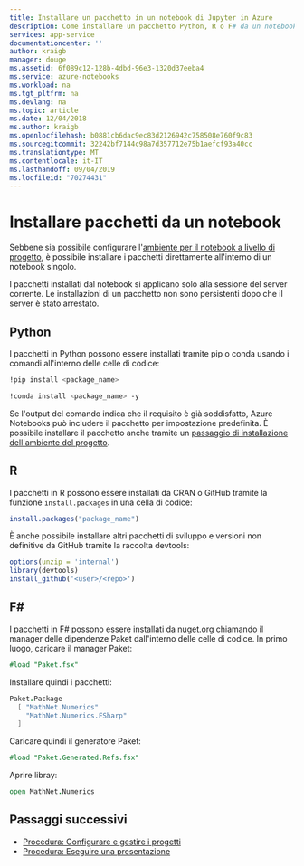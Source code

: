```yaml
---
title: Installare un pacchetto in un notebook di Jupyter in Azure
description: Come installare un pacchetto Python, R o F# da un notebook di Jupyter in esecuzione in Azure.
services: app-service
documentationcenter: ''
author: kraigb
manager: douge
ms.assetid: 6f089c12-128b-4dbd-96e3-1320d37eeba4
ms.service: azure-notebooks
ms.workload: na
ms.tgt_pltfrm: na
ms.devlang: na
ms.topic: article
ms.date: 12/04/2018
ms.author: kraigb
ms.openlocfilehash: b0881cb6dac9ec83d2126942c758508e760f9c83
ms.sourcegitcommit: 32242bf7144c98a7d357712e75b1aefcf93a40cc
ms.translationtype: MT
ms.contentlocale: it-IT
ms.lasthandoff: 09/04/2019
ms.locfileid: "70274431"
---
```

# <a name="install-packages-from-within-a-notebook"></a>Installare pacchetti da un notebook

Sebbene sia possibile configurare l'[ambiente per il notebook a livello di progetto](configure-manage-azure-notebooks-projects.md#configure-the-project-environment), è possibile installare i pacchetti direttamente all'interno di un notebook singolo.

I pacchetti installati dal notebook si applicano solo alla sessione del server corrente. Le installazioni di un pacchetto non sono persistenti dopo che il server è stato arrestato.

## <a name="python"></a>Python

I pacchetti in Python possono essere installati tramite pip o conda usando i comandi all'interno delle celle di codice:

```bash
!pip install <package_name>

!conda install <package_name> -y
```

Se l'output del comando indica che il requisito è già soddisfatto, Azure Notebooks può includere il pacchetto per impostazione predefinita. È possibile installare il pacchetto anche tramite un [passaggio di installazione dell'ambiente del progetto](configure-manage-azure-notebooks-projects.md#configure-the-project-environment).

## <a name="r"></a>R

I pacchetti in R possono essere installati da CRAN o GitHub tramite la funzione `install.packages` in una cella di codice:

```r
install.packages("package_name")
```

È anche possibile installare altri pacchetti di sviluppo e versioni non definitive da GitHub tramite la raccolta devtools:

```r
options(unzip = 'internal')
library(devtools)
install_github('<user>/<repo>')
```

## <a name="f"></a>F#

I pacchetti in F# possono essere installati da [nuget.org](https://www.nuget.org) chiamando il manager delle dipendenze Paket dall'interno delle celle di codice. In primo luogo, caricare il manager Paket:

```fsharp
#load "Paket.fsx"
```

Installare quindi i pacchetti:

```fsharp
Paket.Package
  [ "MathNet.Numerics"
    "MathNet.Numerics.FSharp"
  ]
```

Caricare quindi il generatore Paket:
```fsharp
#load "Paket.Generated.Refs.fsx"
```

Aprire libray:
```fsharp
open MathNet.Numerics
```

## <a name="next-steps"></a>Passaggi successivi

- [Procedura: Configurare e gestire i progetti](configure-manage-azure-notebooks-projects.md)
- [Procedura: Eseguire una presentazione](present-jupyter-notebooks-slideshow.md)
